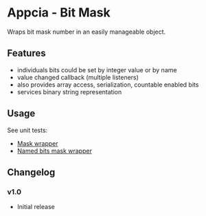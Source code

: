 # Appcia - Bit Mask

Wraps bit mask number in an easily manageable object.

## Features

* individuals bits could be set by integer value or by name
* value changed callback (multiple listeners)
* also provides array access, serialization, countable enabled bits
* services binary string representation

## Usage

See unit tests:

* [Mask wrapper](https://github.com/appcia/bitmask/blob/master/tests/Appcia/BitMask/MaskTest.php)
* [Named bits mask wrapper](https://github.com/appcia/bitmask/blob/master/tests/Appcia/BitMask/Mask/OptionsTest.php)

## Changelog

### v1.0

* Initial release